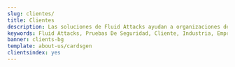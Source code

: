 ```yaml
---
slug: clientes/
title: Clientes
description: Las soluciones de Fluid Attacks ayudan a organizaciones de múltiples sectores, como banca, tecnología y salud, a detectar y gestionar las vulnerabilidades de sus sistemas.
keywords: Fluid Attacks, Pruebas De Seguridad, Cliente, Industria, Empresa, Organizacion, Pentesting, Hacking Etico
banner: clients-bg
template: about-us/cardsgen
clientsindex: yes
---
```

